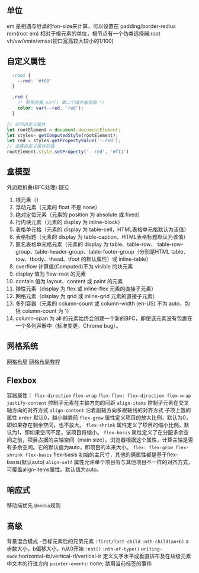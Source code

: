 ## 单位
em 是相遇与继承的fon-size来计算，可以设置在 padding/border-redius
rem(root em) 相对于根元素的单位，根节点有一个伪类选择器:root 
vh/vw/vmin/vmax(视口宽高较大较小的1/100)

## 自定义属性
```css
  :root {
    --red: '#f00'
  }

  .red {
    /* 使用变量,var() 第二个值为备用值 */
    color: var(--red, 'red');
  }
```

```js
// 访问自定义属性
let rootElement = document.documentElement;
let styles= getComputedStyle(rootElement);
let red = styles.getPropertyValue('--red');
// 设置自定义属性的值
rootElement.style.setProperty('--red', '#f11')
```

## 盒模型
外边距折叠(BFC处理)
[BFC](https://developer.mozilla.org/zh-CN/docs/Web/Guide/CSS/Block_formatting_context)
1. 根元素（<html>）
2. 浮动元素（元素的 float 不是 none）
3. 绝对定位元素（元素的 position 为 absolute 或 fixed）
4. 行内块元素（元素的 display 为 inline-block）
5. 表格单元格（元素的 display 为 table-cell，HTML表格单元格默认为该值）
6. 表格标题（元素的 display 为 table-caption，HTML表格标题默认为该值）
7. 匿名表格单元格元素（元素的 display 为 table、table-row、 table-row-group、table-header-group、table-footer-group（分别是HTML table、row、tbody、thead、tfoot 的默认属性）或 inline-table）
8. overflow 计算值(Computed)不为 visible 的块元素
9. display 值为 flow-root 的元素
10. contain 值为 layout、content 或 paint 的元素
11. 弹性元素（display 为 flex 或 inline-flex 元素的直接子元素）
12. 网格元素（display 为 grid 或 inline-grid 元素的直接子元素）
13. 多列容器（元素的 column-count 或 column-width (en-US) 不为 auto，包括 column-count 为 1）
14. column-span 为 all 的元素始终会创建一个新的BFC，即使该元素没有包裹在一个多列容器中（标准变更，Chrome bug）。

## 网格系统
[网格布局](https://developer.mozilla.org/zh-CN/docs/Web/CSS/CSS_Grid_Layout)
[网格布局教程](http://www.ruanyifeng.com/blog/2019/03/grid-layout-tutorial.html)


## Flexbox
容器属性：
`flex-direction` 
`flex-wrap`
`flex-flow: flex-direction flex-wrap`
`justify-content` 控制子元素在主轴方向的间距
`align-items` 控制子元素在交叉轴方向的对齐方式
`align-content` 沿着副轴方向多根轴线的对齐方式
子项上饿的属性
`order` 默认0，越小越靠前
`flex-grow` 属性定义项目的放大比例，默认为0，即如果存在剩余空间，也不放大。
`flex-shrink` 属性定义了项目的缩小比例，默认为1，即如果空间不足，该项目将缩小。
`flex-basis` 属性定义了在分配多余空间之前，项目占据的主轴空间（main size）。浏览器根据这个属性，计算主轴是否有多余空间。它的默认值为auto，即项目的本来大小。
`flex: flex-grow flex-shrink flex-basis`
flex-basis 初始的主尺寸，其他的俩属性都是基于flex-basis(默认auto)
`align-self` 属性允许单个项目有与其他项目不一样的对齐方式，可覆盖align-items属性。默认值为auto。

## 响应式
移动端优先
`@media`规则

## 高级
背景混合模式
`~`目标元素后的兄弟元素
`:first/last-child`
`:nth-child(an+b)` a步数大小，b偏移大小，n从0开始
`:not()`
`:nth-of-type()`
`writing-mode`:horizontal-tb/vertical-rl/vertical-lr 定义文字水平或垂直排布及在块级元素中文本的行进方向
`pointer-events`: none; 禁用当前标签的事件